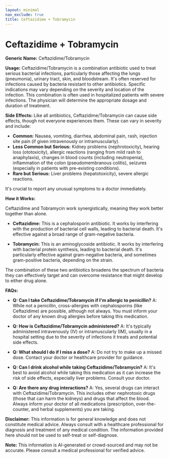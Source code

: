 ```yaml
---
layout: minimal
nav_exclude: true
title: Ceftazidime + Tobramycin
---
```


# Ceftazidime + Tobramycin

**Generic Name:** Ceftazidime/Tobramycin

**Usage:**  Ceftazidime/Tobramycin is a combination antibiotic used to treat serious bacterial infections, particularly those affecting the lungs (pneumonia), urinary tract, skin, and bloodstream.  It's often reserved for infections caused by bacteria resistant to other antibiotics.  Specific indications may vary depending on the severity and location of the infection.  This combination is often used in hospitalized patients with severe infections.  The physician will determine the appropriate dosage and duration of treatment.

**Side Effects:**  Like all antibiotics, Ceftazidime/Tobramycin can cause side effects, though not everyone experiences them.  These can vary in severity and include:

* **Common:** Nausea, vomiting, diarrhea, abdominal pain, rash, injection site pain (if given intravenously or intramuscularly).
* **Less Common but Serious:**  Kidney problems (nephrotoxicity), hearing loss (ototoxicity),  allergic reactions (ranging from mild rash to anaphylaxis),  changes in blood counts (including neutropenia),  inflammation of the colon (pseudomembranous colitis), seizures (especially in patients with pre-existing conditions).
* **Rare but Serious:** Liver problems (hepatotoxicity),  severe allergic reactions.

It's crucial to report any unusual symptoms to a doctor immediately.

**How it Works:**

Ceftazidime and Tobramycin work synergistically, meaning they work better together than alone.

* **Ceftazidime:** This is a cephalosporin antibiotic.  It works by interfering with the production of bacterial cell walls, leading to bacterial death. It's effective against a broad range of gram-negative bacteria.

* **Tobramycin:** This is an aminoglycoside antibiotic.  It works by interfering with bacterial protein synthesis, leading to bacterial death. It's particularly effective against gram-negative bacteria, and sometimes gram-positive bacteria, depending on the strain.

The combination of these two antibiotics broadens the spectrum of bacteria they can effectively target and can overcome resistance that might develop to either drug alone.

**FAQs:**

* **Q: Can I take Ceftazidime/Tobramycin if I'm allergic to penicillin?**  A:  While not a penicillin, cross-allergies with cephalosporins (like Ceftazidime) are possible, although not always.  You must inform your doctor of any known drug allergies before taking this medication.

* **Q: How is Ceftazidime/Tobramycin administered?** A:  It's typically administered intravenously (IV) or intramuscularly (IM), usually in a hospital setting due to the severity of infections it treats and potential side effects.

* **Q: What should I do if I miss a dose?** A:  Do not try to make up a missed dose. Contact your doctor or healthcare provider for guidance.

* **Q: Can I drink alcohol while taking Ceftazidime/Tobramycin?** A:  It's best to avoid alcohol while taking this medication as it can increase the risk of side effects, especially liver problems.  Consult your doctor.

* **Q:  Are there any drug interactions?** A: Yes, several drugs can interact with Ceftazidime/Tobramycin.  This includes other nephrotoxic drugs (those that can harm the kidneys) and drugs that affect the blood.  Always inform your doctor of all medications (prescription, over-the-counter, and herbal supplements) you are taking.

**Disclaimer:** This information is for general knowledge and does not constitute medical advice. Always consult with a healthcare professional for diagnosis and treatment of any medical condition.  The information provided here should not be used to self-treat or self-diagnose.


**Note:** This information is AI-generated or crowd-sourced and may not be accurate. Please consult a medical professional for verified advice.